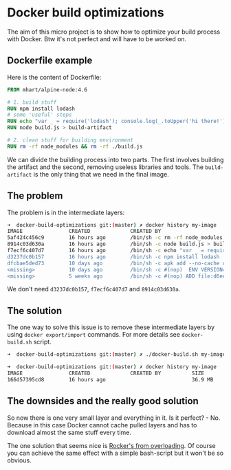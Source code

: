 # Docker build optimizations

The aim of this micro project is to show how to optimize your build process with Docker.
Btw it's not perfect and will have to be worked on.

## Dockerfile example

Here is the content of Dockerfile:
```dockerfile
FROM mhart/alpine-node:4.6

# 1. build stuff
RUN npm install lodash
# some 'useful' steps
RUN echo "var _ = require('lodash'); console.log(_.toUpper('hi there!'));" > ./build.js
RUN node build.js > build-artifact

# 2. clean stuff for building environment
RUN rm -rf node_modules && rm -rf ./build.js
```
We can divide the building process into two parts. The first involves building the artifact and the second, 
removing useless libraries and tools.
The `build-artifact` is the only thing that we need in the final image.

## The problem

The problem is in the intermediate layers:
```bash
➜  docker-build-optimizations git:(master) ✗ docker history my-image
IMAGE               CREATED             CREATED BY                                      SIZE                COMMENT
5af424c456c9        16 hours ago        /bin/sh -c rm -rf node_modules && rm -rf ./bu   0 B
8914c03d630a        16 hours ago        /bin/sh -c node build.js > build-artifact       9 B
f7ecf6c407d7        16 hours ago        /bin/sh -c echo "var _ = require('lodash'); c   63 B
d3237dc0b157        16 hours ago        /bin/sh -c npm install lodash                   2.162 MB
dfcbae5ded73        10 days ago         /bin/sh -c apk add --no-cache curl make gcc g   31.34 MB
<missing>           10 days ago         /bin/sh -c #(nop)  ENV VERSION=v4.6.1 NPM_VER   0 B
<missing>           5 weeks ago         /bin/sh -c #(nop) ADD file:d6ee3ba7a4d59b1619   4.803 MB
```
We don't need `d3237dc0b157`, `f7ecf6c407d7` and `8914c03d630a`.

## The solution

The one way to solve this issue is to remove these intermediate layers by using `docker export/import` commands.
For more details see `docker-build.sh` script.

```bash
➜  docker-build-optimizations git:(master) ✗ ./docker-build.sh my-image
```

```bash
➜  docker-build-optimizations git:(master) ✗ docker history my-image
IMAGE               CREATED             CREATED BY          SIZE                COMMENT
166d57395cd8        16 hours ago                            36.9 MB             Imported from -
```

## The downsides and the really good solution

So now there is one very small layer and everything in it. Is it perfect? - No. Because in this case Docker cannot
cache pulled layers and has to download almost the same stuff every time.

The one solution that seems nice is [Rocker's from overloading](https://github.com/grammarly/rocker#from).
Of course you can achieve the same effect with a simple bash-script but it won't be so obvious.
